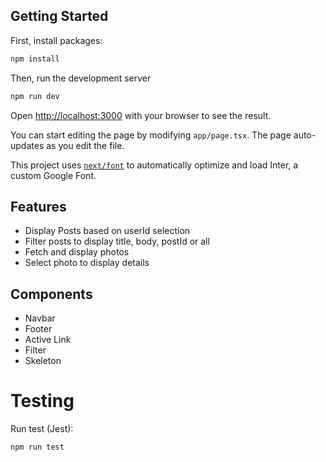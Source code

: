 ## Getting Started

First, install packages:

```bash
npm install
```

Then, run the development server

```bash
npm run dev
```

Open [http://localhost:3000](http://localhost:3000) with your browser to see the result.

You can start editing the page by modifying `app/page.tsx`. The page auto-updates as you edit the file.

This project uses [`next/font`](https://nextjs.org/docs/basic-features/font-optimization) to automatically optimize and load Inter, a custom Google Font.

## Features

- Display Posts based on userId selection
- Filter posts to display title, body, postId or all
- Fetch and display photos
- Select photo to display details

## Components

- Navbar
- Footer
- Active Link
- Filter
- Skeleton

# Testing

Run test (Jest):

```bash
npm run test
```
